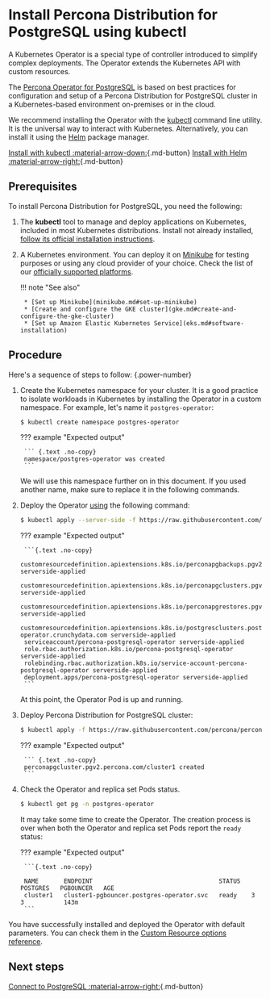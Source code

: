 # Install Percona Distribution for PostgreSQL using kubectl

A Kubernetes Operator is a special type of controller introduced to simplify complex deployments. The Operator extends the Kubernetes API with custom resources.

The [Percona Operator for PostgreSQL](compare.md) is based on best practices for configuration and setup of a Percona Distribution for PostgreSQL cluster in a Kubernetes-based environment on-premises or in the cloud.

We recommend installing the Operator with the [kubectl](https://kubernetes.io/docs/tasks/tools/) command line utility. It is the universal way to interact with Kubernetes. Alternatively, you can install it using the [Helm](https://github.com/helm/helm) package manager.

[Install with kubectl :material-arrow-down:](#pre-requisites){.md-button} [Install with Helm :material-arrow-right:](helm.md){.md-button}

## Prerequisites

To install Percona Distribution for PostgreSQL, you need the following:

1. The **kubectl** tool to manage and deploy applications on Kubernetes, included in most Kubernetes distributions. Install not already installed, [follow its official installation instructions](https://kubernetes.io/docs/tasks/tools/install-kubectl/).

2. A Kubernetes environment. You can deploy it on [Minikube](https://github.com/kubernetes/minikube) for testing purposes or using any cloud provider of your choice. Check the list of our [officially supported platforms](System-Requirements.md#officially-supported-platforms).

    !!! note "See also"

        * [Set up Minikube](minikube.md#set-up-minikube)
        * [Create and configure the GKE cluster](gke.md#create-and-configure-the-gke-cluster)
        * [Set up Amazon Elastic Kubernetes Service](eks.md#software-installation)

## Procedure 

Here's a sequence of steps to follow:
{.power-number}

1. Create the Kubernetes namespace for your cluster. It is a good practice to isolate workloads in Kubernetes by installing the Operator in a custom namespace. For example, let's name it `postgres-operator`:

    ``` {.bash data-prompt="$" }
    $ kubectl create namespace postgres-operator
    ```

    ??? example "Expected output"

        ``` {.text .no-copy}
        namespace/postgres-operator was created
        ```

    We will use this namespace further on in this document. If you used another name, make sure to replace it in the following commands. 

2. Deploy the Operator [using](https://kubernetes.io/docs/reference/using-api/server-side-apply/)
    the following command:

    ``` {.bash data-prompt="$" }
    $ kubectl apply --server-side -f https://raw.githubusercontent.com/percona/percona-postgresql-operator/v{{ release }}/deploy/bundle.yaml -n postgres-operator
    ```

    ??? example "Expected output"

        ```{.text .no-copy}
        customresourcedefinition.apiextensions.k8s.io/perconapgbackups.pgv2.percona.com serverside-applied
        customresourcedefinition.apiextensions.k8s.io/perconapgclusters.pgv2.percona.com serverside-applied
        customresourcedefinition.apiextensions.k8s.io/perconapgrestores.pgv2.percona.com serverside-applied
        customresourcedefinition.apiextensions.k8s.io/postgresclusters.postgres-operator.crunchydata.com serverside-applied
        serviceaccount/percona-postgresql-operator serverside-applied
        role.rbac.authorization.k8s.io/percona-postgresql-operator serverside-applied
        rolebinding.rbac.authorization.k8s.io/service-account-percona-postgresql-operator serverside-applied
        deployment.apps/percona-postgresql-operator serverside-applied
        ```

    At this point, the Operator Pod is up and running.

3. Deploy Percona Distribution
    for PostgreSQL cluster:

    ``` {.bash data-prompt="$" }
    $ kubectl apply -f https://raw.githubusercontent.com/percona/percona-postgresql-operator/v{{ release }}/deploy/cr.yaml -n postgres-operator
    ```

    ??? example "Expected output"

        ``` {.text .no-copy}
        perconapgcluster.pgv2.percona.com/cluster1 created
        ```

4. Check the Operator and replica set Pods status. 
   
    ``` {.bash data-prompt="$" }
    $ kubectl get pg -n postgres-operator
    ```

    It may take some time to create the Operator. The creation process is over when both the
    Operator and replica set Pods report the `ready` status:

    ??? example "Expected output"

        ```{.text .no-copy}

        NAME       ENDPOINT                                   STATUS   POSTGRES   PGBOUNCER   AGE
        cluster1   cluster1-pgbouncer.postgres-operator.svc   ready    3          3           143m
        ```

You have successfully installed and deployed the Operator with default parameters. You can check them in the [Custom Resource options reference](operator.md#operator-custom-resource-options). 

## Next steps

[Connect to PostgreSQL :material-arrow-right:](connect.md){.md-button}